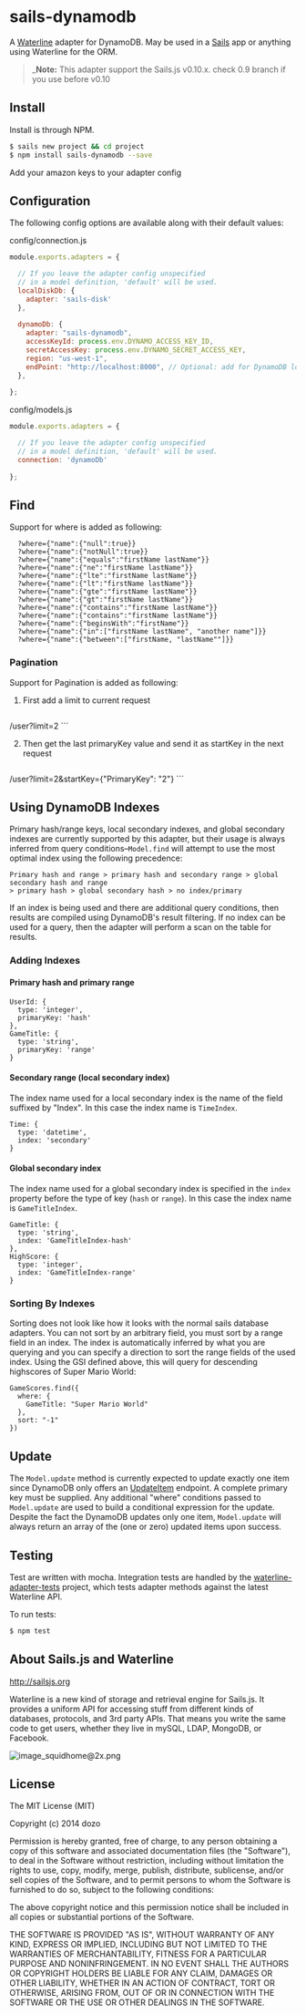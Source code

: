 # sails-dynamodb

A [Waterline](https://github.com/balderdashy/waterline) adapter for DynamoDB. May be used in a [Sails](https://github.com/balderdashy/sails) app or anything using Waterline for the ORM.


> _**Note:** This adapter support the Sails.js v0.10.x. check 0.9 branch if you use before v0.10

## Install

Install is through NPM.

```bash
$ sails new project && cd project
$ npm install sails-dynamodb --save
```
Add your amazon keys to your adapter config


## Configuration

The following config options are available along with their default values:

config/connection.js
```javascript
module.exports.adapters = {

  // If you leave the adapter config unspecified 
  // in a model definition, 'default' will be used.
  localDiskDb: {
    adapter: 'sails-disk'
  },
  
  dynamoDb: {
    adapter: "sails-dynamodb",
    accessKeyId: process.env.DYNAMO_ACCESS_KEY_ID,
    secretAccessKey: process.env.DYNAMO_SECRET_ACCESS_KEY,
    region: "us-west-1",
    endPoint: "http://localhost:8000", // Optional: add for DynamoDB local
  },
  
};
```

config/models.js
```javascript
module.exports.adapters = {

  // If you leave the adapter config unspecified 
  // in a model definition, 'default' will be used.
  connection: 'dynamoDb'
  
};
```

## Find
Support for where is added as following:
```
  ?where={"name":{"null":true}}
  ?where={"name":{"notNull":true}}
  ?where={"name":{"equals":"firstName lastName"}}
  ?where={"name":{"ne":"firstName lastName"}}
  ?where={"name":{"lte":"firstName lastName"}}
  ?where={"name":{"lt":"firstName lastName"}}
  ?where={"name":{"gte":"firstName lastName"}}
  ?where={"name":{"gt":"firstName lastName"}}
  ?where={"name":{"contains":"firstName lastName"}}
  ?where={"name":{"contains":"firstName lastName"}}
  ?where={"name":{"beginsWith":"firstName"}}
  ?where={"name":{"in":["firstName lastName", "another name"]}}
  ?where={"name":{"between":["firstName, "lastName""]}}
```

### Pagination
Support for Pagination is added as following:

1. First add a limit to current request

    ```
/user?limit=2
    ```
    
2. Then get the last primaryKey value and send it as startKey in the next request

    ```
/user?limit=2&startKey={"PrimaryKey": "2"}
    ```

## Using DynamoDB Indexes
Primary hash/range keys, local secondary indexes, and global secondary indexes are currently supported by this adapter, but their usage is always inferred from query conditions–`Model.find` will attempt to use the most optimal index using the following precedence:
```
Primary hash and range > primary hash and secondary range > global secondary hash and range
> primary hash > global secondary hash > no index/primary
```
If an index is being used and there are additional query conditions, then results are compiled using DynamoDB's result filtering.  If no index can be used for a query, then the adapter will perform a scan on the table for results.

### Adding Indexes
#### Primary hash and primary range
```
UserId: {
  type: 'integer',
  primaryKey: 'hash'
},
GameTitle: {
  type: 'string',
  primaryKey: 'range'
}
```
#### Secondary range (local secondary index)
The index name used for a local secondary index is the name of the field suffixed by "Index".  In this case the index name is `TimeIndex`.
```
Time: {
  type: 'datetime',
  index: 'secondary'
}
```
#### Global secondary index
The index name used for a global secondary index is specified in the `index` property before the type of key (`hash` or `range`).  In this case the index name is `GameTitleIndex`.
```
GameTitle: {
  type: 'string',
  index: 'GameTitleIndex-hash'
},
HighScore: {
  type: 'integer',
  index: 'GameTitleIndex-range'
}
```

### Sorting By Indexes
Sorting does not look like how it looks with the normal sails database adapters. You can not sort by an arbitrary field, you must sort by a range field in an index. The index is automatically inferred by what you are querying and you can specify a direction to sort the range fields of the used index. Using the GSI defined above, this will query for descending highscores of Super Mario World:
```
GameScores.find({
  where: {
    GameTitle: "Super Mario World"
  },
  sort: "-1"
})
```

## Update
The `Model.update` method is currently expected to update exactly one item since DynamoDB only offers an [UpdateItem](http://docs.aws.amazon.com/amazondynamodb/latest/APIReference/API_UpdateItem.html) endpoint.  A complete primary key must be supplied.  Any additional "where" conditions passed to `Model.update` are used to build a conditional expression for the update.  Despite the fact the DynamoDB updates only one item, `Model.update` will always return an array of the (one or zero) updated items upon success.

## Testing

Test are written with mocha. Integration tests are handled by the [waterline-adapter-tests](https://github.com/balderdashy/waterline-adapter-tests) project, which tests adapter methods against the latest Waterline API.

To run tests:

```bash
$ npm test
```


## About Sails.js and Waterline
http://sailsjs.org

Waterline is a new kind of storage and retrieval engine for Sails.js.  It provides a uniform API for accessing stuff from different kinds of databases, protocols, and 3rd party APIs.  That means you write the same code to get users, whether they live in mySQL, LDAP, MongoDB, or Facebook.


![image_squidhome@2x.png](http://i.imgur.com/RIvu9.png) 

## License

The MIT License (MIT)

Copyright (c) 2014 dozo

Permission is hereby granted, free of charge, to any person obtaining a copy
 of this software and associated documentation files (the "Software"), to deal
 in the Software without restriction, including without limitation the rights
 to use, copy, modify, merge, publish, distribute, sublicense, and/or sell
 copies of the Software, and to permit persons to whom the Software is
 furnished to do so, subject to the following conditions:

The above copyright notice and this permission notice shall be included in
 all copies or substantial portions of the Software.

THE SOFTWARE IS PROVIDED "AS IS", WITHOUT WARRANTY OF ANY KIND, EXPRESS OR
 IMPLIED, INCLUDING BUT NOT LIMITED TO THE WARRANTIES OF MERCHANTABILITY,
 FITNESS FOR A PARTICULAR PURPOSE AND NONINFRINGEMENT. IN NO EVENT SHALL THE
 AUTHORS OR COPYRIGHT HOLDERS BE LIABLE FOR ANY CLAIM, DAMAGES OR OTHER
 LIABILITY, WHETHER IN AN ACTION OF CONTRACT, TORT OR OTHERWISE, ARISING FROM,
 OUT OF OR IN CONNECTION WITH THE SOFTWARE OR THE USE OR OTHER DEALINGS IN
 THE SOFTWARE.
